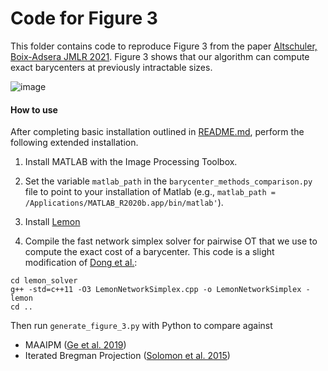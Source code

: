 
# Code for Figure 3

This folder contains code to reproduce Figure 3 from the paper [Altschuler, Boix-Adsera JMLR 2021](https://jmlr.org/papers/v22/20-588.html). Figure 3 shows that our algorithm can compute exact barycenters at previously intractable sizes.

![image]('paperfig3.png')

#### How to use
After completing basic installation outlined in [README.md](../README.md), perform the following extended installation.
1. Install MATLAB with the Image Processing Toolbox.

2. Set the variable `matlab_path` in the `barycenter_methods_comparison.py` file to point to your installation of Matlab (e.g., `matlab_path = /Applications/MATLAB_R2020b.app/bin/matlab'`).

3. Install [Lemon](https://lemon.cs.elte.hu/trac/lemon)

4. Compile the fast network simplex solver for pairwise OT that we use to compute the exact cost of a barycenter. This code is a slight modification of [Dong et al.](https://github.com/twistedcubic/fast_ot):
```
cd lemon_solver
g++ -std=c++11 -O3 LemonNetworkSimplex.cpp -o LemonNetworkSimplex -lemon
cd ..
```

Then run `generate_figure_3.py` with Python to compare against
* MAAIPM ([Ge et al. 2019](https://papers.nips.cc/paper/2019/hash/0937fb5864ed06ffb59ae5f9b5ed67a9-Abstract.html))
* Iterated Bregman Projection ([Solomon et al. 2015](https://dl.acm.org/doi/10.1145/2766963))
